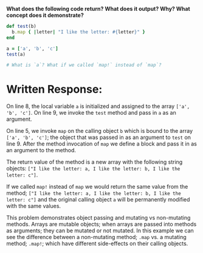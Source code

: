 **What does the following code return? What does it output? Why? What concept does it demonstrate?**

```ruby
def test(b)
  b.map { |letter| "I like the letter: #{letter}" }
end

a = ['a', 'b', 'c']
test(a)

# What is `a`? What if we called `map!` instead of `map`?
```

# Written Response:

On line 8, the local variable `a` is initialized and assigned to the array `['a', 'b', 'c']`. On line 9, we invoke the `test` method and pass in `a` as an argument.

On line 5, we invoke `map` on the calling object `b` which is bound to the array `['a', 'b', 'c']`; the object that was passed in as an argument to `test` on line 9. After the method invocation of `map` we define a block and pass it in as an argument to the method.

The return value of the method is a new array with the following string objects:
`["I like the letter: a, I like the letter: b, I like the letter: c"]`.

If we called `map!` instead of `map` we would return the same value from the method; `["I like the letter: a, I like the letter: b, I like the letter: c"]` and the original calling object `a` will be permanently modified with the same values.

This problem demonstrates object passing and mutating vs non-mutating methods. Arrays are mutable objects; when arrays are passed into methods as arguments; they can be mutated or not mutated. In this example we can see the difference between a non-mutating method; `.map` vs. a mutating method; `.map!`; which have different side-effects on their calling objects.
